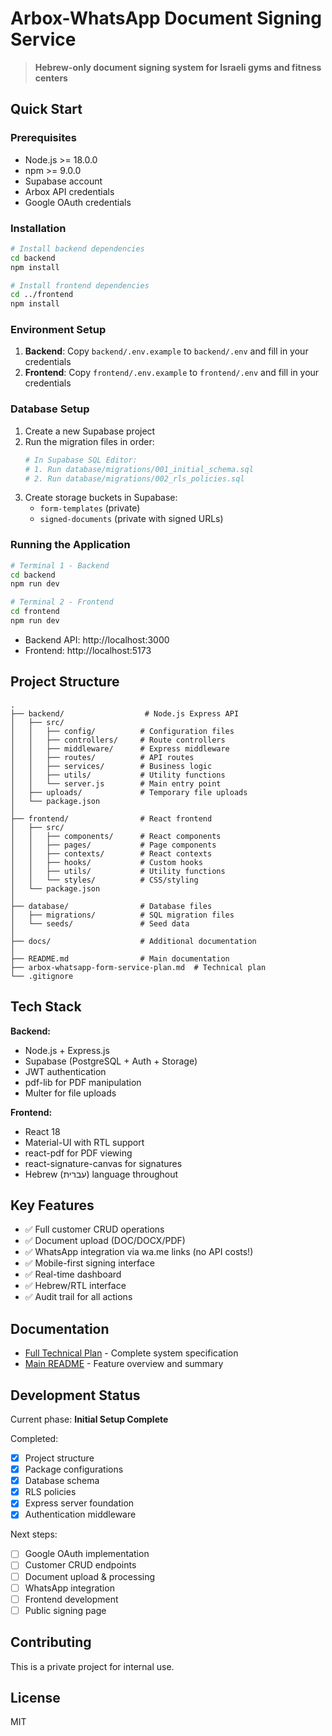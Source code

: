 # Arbox-WhatsApp Document Signing Service

> **Hebrew-only document signing system for Israeli gyms and fitness centers**

## Quick Start

### Prerequisites
- Node.js >= 18.0.0
- npm >= 9.0.0
- Supabase account
- Arbox API credentials
- Google OAuth credentials

### Installation

```bash
# Install backend dependencies
cd backend
npm install

# Install frontend dependencies
cd ../frontend
npm install
```

### Environment Setup

1. **Backend**: Copy `backend/.env.example` to `backend/.env` and fill in your credentials
2. **Frontend**: Copy `frontend/.env.example` to `frontend/.env` and fill in your credentials

### Database Setup

1. Create a new Supabase project
2. Run the migration files in order:
   ```bash
   # In Supabase SQL Editor:
   # 1. Run database/migrations/001_initial_schema.sql
   # 2. Run database/migrations/002_rls_policies.sql
   ```
3. Create storage buckets in Supabase:
   - `form-templates` (private)
   - `signed-documents` (private with signed URLs)

### Running the Application

```bash
# Terminal 1 - Backend
cd backend
npm run dev

# Terminal 2 - Frontend
cd frontend
npm run dev
```

- Backend API: http://localhost:3000
- Frontend: http://localhost:5173

## Project Structure

```
.
├── backend/                  # Node.js Express API
│   ├── src/
│   │   ├── config/          # Configuration files
│   │   ├── controllers/     # Route controllers
│   │   ├── middleware/      # Express middleware
│   │   ├── routes/          # API routes
│   │   ├── services/        # Business logic
│   │   ├── utils/           # Utility functions
│   │   └── server.js        # Main entry point
│   ├── uploads/             # Temporary file uploads
│   └── package.json
│
├── frontend/                # React frontend
│   ├── src/
│   │   ├── components/      # React components
│   │   ├── pages/           # Page components
│   │   ├── contexts/        # React contexts
│   │   ├── hooks/           # Custom hooks
│   │   ├── utils/           # Utility functions
│   │   └── styles/          # CSS/styling
│   └── package.json
│
├── database/                # Database files
│   ├── migrations/          # SQL migration files
│   └── seeds/               # Seed data
│
├── docs/                    # Additional documentation
│
├── README.md                # Main documentation
├── arbox-whatsapp-form-service-plan.md  # Technical plan
└── .gitignore
```

## Tech Stack

**Backend:**
- Node.js + Express.js
- Supabase (PostgreSQL + Auth + Storage)
- JWT authentication
- pdf-lib for PDF manipulation
- Multer for file uploads

**Frontend:**
- React 18
- Material-UI with RTL support
- react-pdf for PDF viewing
- react-signature-canvas for signatures
- Hebrew (עברית) language throughout

## Key Features

- ✅ Full customer CRUD operations
- ✅ Document upload (DOC/DOCX/PDF)
- ✅ WhatsApp integration via wa.me links (no API costs!)
- ✅ Mobile-first signing interface
- ✅ Real-time dashboard
- ✅ Hebrew/RTL interface
- ✅ Audit trail for all actions

## Documentation

- [Full Technical Plan](./arbox-whatsapp-form-service-plan.md) - Complete system specification
- [Main README](./README.md) - Feature overview and summary

## Development Status

Current phase: **Initial Setup Complete**

Completed:
- [x] Project structure
- [x] Package configurations
- [x] Database schema
- [x] RLS policies
- [x] Express server foundation
- [x] Authentication middleware

Next steps:
- [ ] Google OAuth implementation
- [ ] Customer CRUD endpoints
- [ ] Document upload & processing
- [ ] WhatsApp integration
- [ ] Frontend development
- [ ] Public signing page

## Contributing

This is a private project for internal use.

## License

MIT
